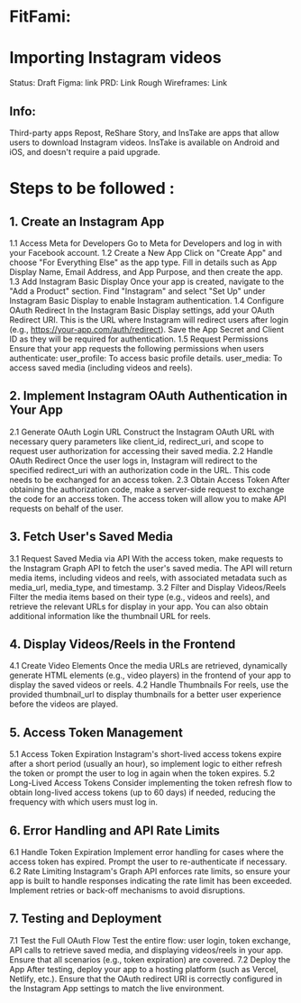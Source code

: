 # FitFami:

# Importing Instagram videos

Status: Draft
Figma: link
PRD: Link
Rough Wireframes: Link

## Info:

Third-party apps
Repost, ReShare Story, and InsTake are apps that allow users to download Instagram videos. InsTake is available on Android and iOS, and doesn't require a paid upgrade.

# Steps to be followed :

## 1. Create an Instagram App

1.1 Access Meta for Developers
Go to Meta for Developers and log in with your Facebook account.
1.2 Create a New App
Click on "Create App" and choose "For Everything Else" as the app type.
Fill in details such as App Display Name, Email Address, and App Purpose, and then create the app.
1.3 Add Instagram Basic Display
Once your app is created, navigate to the "Add a Product" section.
Find "Instagram" and select "Set Up" under Instagram Basic Display to enable Instagram authentication.
1.4 Configure OAuth Redirect
In the Instagram Basic Display settings, add your OAuth Redirect URI. This is the URL where Instagram will redirect users after login (e.g., https://your-app.com/auth/redirect).
Save the App Secret and Client ID as they will be required for authentication.
1.5 Request Permissions
Ensure that your app requests the following permissions when users authenticate:
user_profile: To access basic profile details.
user_media: To access saved media (including videos and reels).

## 2. Implement Instagram OAuth Authentication in Your App

2.1 Generate OAuth Login URL
Construct the Instagram OAuth URL with necessary query parameters like client_id, redirect_uri, and scope to request user authorization for accessing their saved media.
2.2 Handle OAuth Redirect
Once the user logs in, Instagram will redirect to the specified redirect_uri with an authorization code in the URL. This code needs to be exchanged for an access token.
2.3 Obtain Access Token
After obtaining the authorization code, make a server-side request to exchange the code for an access token. The access token will allow you to make API requests on behalf of the user.

## 3. Fetch User's Saved Media

3.1 Request Saved Media via API
With the access token, make requests to the Instagram Graph API to fetch the user's saved media. The API will return media items, including videos and reels, with associated metadata such as media_url, media_type, and timestamp.
3.2 Filter and Display Videos/Reels
Filter the media items based on their type (e.g., videos and reels), and retrieve the relevant URLs for display in your app. You can also obtain additional information like the thumbnail URL for reels.

## 4. Display Videos/Reels in the Frontend

4.1 Create Video Elements
Once the media URLs are retrieved, dynamically generate HTML elements (e.g., video players) in the frontend of your app to display the saved videos or reels.
4.2 Handle Thumbnails
For reels, use the provided thumbnail_url to display thumbnails for a better user experience before the videos are played.

## 5. Access Token Management

5.1 Access Token Expiration
Instagram's short-lived access tokens expire after a short period (usually an hour), so implement logic to either refresh the token or prompt the user to log in again when the token expires.
5.2 Long-Lived Access Tokens
Consider implementing the token refresh flow to obtain long-lived access tokens (up to 60 days) if needed, reducing the frequency with which users must log in.

## 6. Error Handling and API Rate Limits

6.1 Handle Token Expiration
Implement error handling for cases where the access token has expired. Prompt the user to re-authenticate if necessary.
6.2 Rate Limiting
Instagram's Graph API enforces rate limits, so ensure your app is built to handle responses indicating the rate limit has been exceeded. Implement retries or back-off mechanisms to avoid disruptions.

## 7. Testing and Deployment

7.1 Test the Full OAuth Flow
Test the entire flow: user login, token exchange, API calls to retrieve saved media, and displaying videos/reels in your app. Ensure that all scenarios (e.g., token expiration) are covered.
7.2 Deploy the App
After testing, deploy your app to a hosting platform (such as Vercel, Netlify, etc.). Ensure that the OAuth redirect URI is correctly configured in the Instagram App settings to match the live environment.
